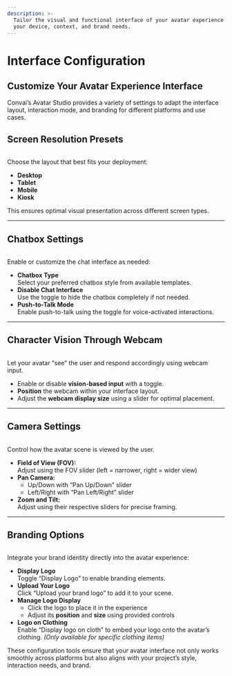 ```yaml
---
description: >-
  Tailor the visual and functional interface of your avatar experience to match
  your device, context, and brand needs.
---
```


# Interface Configuration

## Customize Your Avatar Experience Interface

Convai’s Avatar Studio provides a variety of settings to adapt the interface layout, interaction mode, and branding for different platforms and use cases.

## **Screen Resolution Presets**

<figure><img src="https://lh7-rt.googleusercontent.com/docsz/AD_4nXeopfdKBSd2R0hosYMyLvuqON68sA7ho5BsjA_RIX9OEhbCKA1-mdvsxJ8s1hoTeueR6ZZBfZTAHZJtIBVTBIhZStTxEG9N-uzNFFnFQMXmvifxcGPAtoG4176IispBJmvoZDSrfg?key=UBmSq8Y7gM25yDvVwPYY7g" alt=""><figcaption></figcaption></figure>

Choose the layout that best fits your deployment:

* **Desktop**
* **Tablet**
* **Mobile**
* **Kiosk**

This ensures optimal visual presentation across different screen types.

***

## **Chatbox Settings**

<figure><img src="https://lh7-rt.googleusercontent.com/docsz/AD_4nXeg4Zm2pUYTigRU6G1DCPKfAUxM-Q5wSuLhHKjp7A05-HgaXArBvGKU4GnLJ76LGI1LVyWevyNo-yRDkAO1Q-WSp5-Y-UxpbtYKPZPrW5LrZb_5OOkfG17DmIuHbdVk6svV4PZs?key=UBmSq8Y7gM25yDvVwPYY7g" alt=""><figcaption></figcaption></figure>

Enable or customize the chat interface as needed:

* **Chatbox Type**\
  Select your preferred chatbox style from available templates.
* **Disable Chat Interface**\
  Use the toggle to hide the chatbox completely if not needed.
* **Push-to-Talk Mode**\
  Enable push-to-talk using the toggle for voice-activated interactions.

***

## Character Vision Through Webcam

<figure><img src="https://lh7-rt.googleusercontent.com/docsz/AD_4nXcqySmwAcvYEq9FtW7ZBtnNstAC295LVYcZ6GodEs0qK98drPWsYK_m-1fsRlqPHS_gXST3yKhbizQAWUdvfZvoyPildTf31ZXB7tlpIdqaMtZaEyoAhTknMgn1x4ojzgQWKr96?key=UBmSq8Y7gM25yDvVwPYY7g" alt=""><figcaption></figcaption></figure>

Let your avatar “see” the user and respond accordingly using webcam input.

* Enable or disable **vision-based input** with a toggle.
* **Position** the webcam within your interface layout.
* Adjust the **webcam display size** using a slider for optimal placement.

***

## **Camera Settings**

<figure><img src="https://lh7-rt.googleusercontent.com/docsz/AD_4nXejFNWtf1IQ6Z8TnemAZ_qCnxCZ7Cnhkv_ecR3pWzCzwQax5RZyVtAJ0wYQYDVJ1tX6kbwvzg5dttLApcJAv7F43o-SbhSRqsNJQKN8bOzP8DoFHrB9hd4qzhKT8NYkl-Xltx3G_A?key=UBmSq8Y7gM25yDvVwPYY7g" alt=""><figcaption></figcaption></figure>

Control how the avatar scene is viewed by the user.

* **Field of View (FOV):**\
  Adjust using the FOV slider (left = narrower, right = wider view)
* **Pan Camera:**
  * Up/Down with “Pan Up/Down” slider
  * Left/Right with “Pan Left/Right” slider
* **Zoom and Tilt:**\
  Adjust using their respective sliders for precise framing.

***

## **Branding Options**

<figure><img src="https://lh7-rt.googleusercontent.com/docsz/AD_4nXfLMc5jjxnOjUJLbwtWlkXhrFOsEhs_7L_Cga1hgolJyticXwJ381pW7JvdbsQM-lnthMAB7zSFRNMizcPUOuMJkw0rj5Cm4Yt0u-DZJLyj3fSftH5rBbmo8uE7v8vOzm0ULkgdww?key=UBmSq8Y7gM25yDvVwPYY7g" alt=""><figcaption></figcaption></figure>

Integrate your brand identity directly into the avatar experience:

* **Display Logo**\
  Toggle “Display Logo” to enable branding elements.
* **Upload Your Logo**\
  Click “Upload your brand logo” to add it to your scene.
* **Manage Logo Display**
  * Click the logo to place it in the experience
  * Adjust its **position** and **size** using provided controls
* **Logo on Clothing**\
  Enable “Display logo on cloth” to embed your logo onto the avatar’s clothing. _(Only available for specific clothing items)_



These configuration tools ensure that your avatar interface not only works smoothly across platforms but also aligns with your project’s style, interaction needs, and brand.
